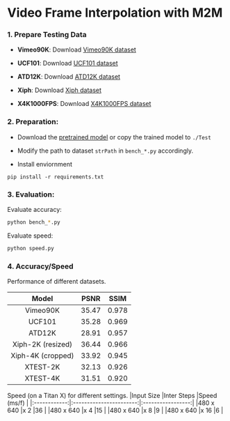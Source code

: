 # Video Frame Interpolation with M2M

### 1. Prepare Testing Data

- **Vimeo90K**: Download [Vimeo90K dataset](http://toflow.csail.mit.edu/) 

- **UCF101**: Download [UCF101 dataset](https://liuziwei7.github.io/projects/VoxelFlow) 

- **ATD12K**: Download [ATD12K dataset](https://drive.google.com/file/d/1XBDuiEgdd6c0S4OXLF4QvgSn_XNPwc-g/view) 

- **Xiph**: Download [Xiph dataset](https://github.com/sniklaus/softmax-splatting/blob/master/benchmark.py) 

- **X4K1000FPS**: Download [X4K1000FPS dataset](https://www.dropbox.com/sh/duisote638etlv2/AABJw5Vygk94AWjGM4Se0Goza?dl=0) 


### 2. Preparation:
- Download the [pretrained model](https://drive.google.com/file/d/1dO-ArTLJ4cMZuN6dttIFFMLtp4I2LnSG/view?usp=sharing) or copy the trained model to `./Test`

- Modify the path to dataset `strPath` in `bench_*.py` accordingly.


- Install enviornment
```
pip install -r requirements.txt
```

### 3. Evaluation:

Evaluate accuracy: 
```bash
python bench_*.py
```

Evaluate speed: 
```bash
python speed.py
```

### 4. Accuracy/Speed 

Performance of different datasets.

|Model         |PSNR                    |SSIM|
|:------------:|:-----------------:|:----------:|
|Vimeo90K     |35.47               |0.978       |
|UCF101       |35.28               |0.969       |
|ATD12K       |28.91               |0.957       |
|Xiph-2K (resized)  |36.44         |0.966       |
|Xiph-4K (cropped)  |33.92         |0.945       |
|XTEST-2K     |32.13               |0.926       |
|XTEST-4K     |31.51               |0.920       |



Speed (on a Titan X) for different settings.
|Input Size         |Inter Steps                    |Speed (ms/f) |
|:------------:|:-----------------------:|:-----------------:|
|480 x 640     |x 2                   |36       |
|480 x 640     |x 4                   |15       |
|480 x 640     |x 8                   |9       |
|480 x 640     |x 16                   |6       |
